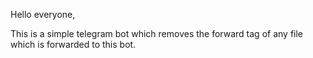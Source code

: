 Hello everyone,

This is a simple telegram bot which removes the forward tag of any file which is forwarded to this bot.
